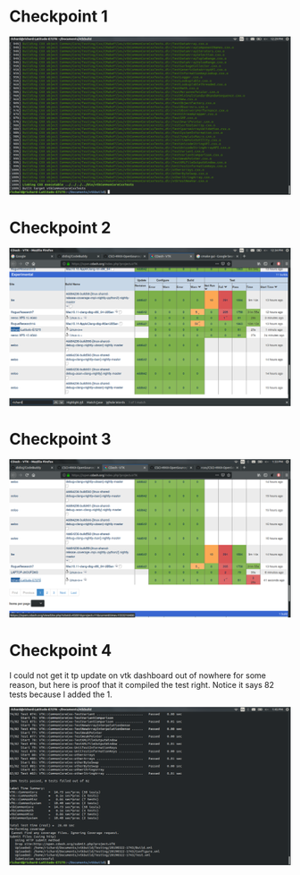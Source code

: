 # Checkpoint 1  

![cp1](cp1.png)

# Checkpoint 2  

![cp1](cp2.png)

# Checkpoint 3  


![cp1](cp32.png)

# Checkpoint 4  

I could not get it tp update on vtk dashboard out of nowhere for some reason, but here is proof that it compiled the test right. Notice it says 82 tests because I added the 1.   

![cp1](cp4.png)
